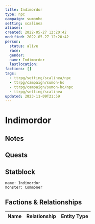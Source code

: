 ```yaml
---
title: Indimordor
type: npc
campaign: sumonho
setting: scalinea
aliases: 
created: 2022-05-27 12:20:42
modified: 2022-05-27 12:20:42
person:
  status: alive
  race: 
  gender: 
  name: Indimordor
  lastlocation: 
factions: []
tags:
  - ttrpg/setting/scalinea/npc
  - ttrpg/campaign/sumon-ho
  - ttrpg/campaign/sumon-ho/npc
  - ttrpg/setting/scalinea
updated: 2023-11-09T21:59
---
```


# Indimordor

## Notes


## Quests


## Statblock

```statblock
name: Indimordor
monster: Commoner
```


## Factions & Relationships
| Name | Relationship | Entity Type |
| ---- |:------------:| ----------- |
